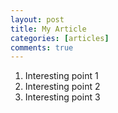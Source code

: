 ```yaml
---
layout: post
title: My Article
categories: [articles]
comments: true
---
```


1. Interesting point 1
1. Interesting point 2
1. Interesting point 3

